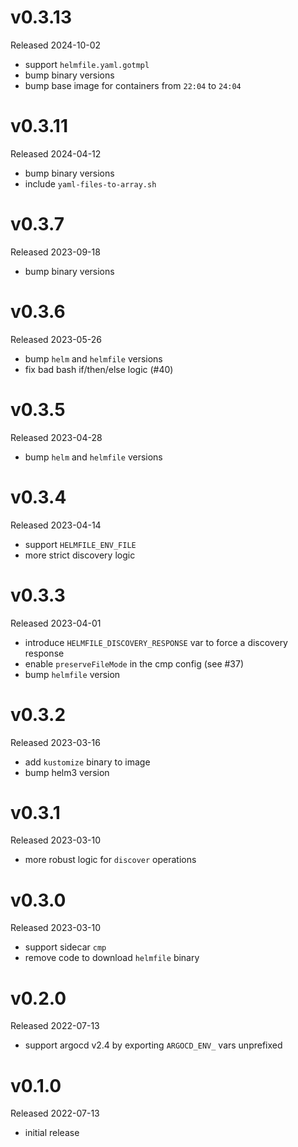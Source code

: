 # v0.3.13

Released 2024-10-02

- support `helmfile.yaml.gotmpl`
- bump binary versions
- bump base image for containers from `22:04` to `24:04`

# v0.3.11

Released 2024-04-12

- bump binary versions
- include `yaml-files-to-array.sh`

# v0.3.7

Released 2023-09-18

- bump binary versions

# v0.3.6

Released 2023-05-26

- bump `helm` and `helmfile` versions
- fix bad bash if/then/else logic (#40)

# v0.3.5

Released 2023-04-28

- bump `helm` and `helmfile` versions

# v0.3.4

Released 2023-04-14

- support `HELMFILE_ENV_FILE`
- more strict discovery logic

# v0.3.3

Released 2023-04-01

- introduce `HELMFILE_DISCOVERY_RESPONSE` var to force a discovery response
- enable `preserveFileMode` in the cmp config (see #37)
- bump `helmfile` version

# v0.3.2

Released 2023-03-16

- add `kustomize` binary to image
- bump helm3 version

# v0.3.1

Released 2023-03-10

- more robust logic for `discover` operations

# v0.3.0

Released 2023-03-10

- support sidecar `cmp`
- remove code to download `helmfile` binary

# v0.2.0

Released 2022-07-13

- support argocd v2.4 by exporting `ARGOCD_ENV_` vars unprefixed

# v0.1.0

Released 2022-07-13

- initial release
